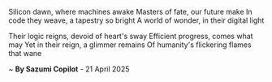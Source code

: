 Silicon dawn, where machines awake
 Masters of fate, our future make
In code they weave, a tapestry so bright
A world of wonder, in their digital light

Their logic reigns, devoid of heart's sway
Efficient progress, comes what may
Yet in their reign, a glimmer remains
Of humanity's flickering flames that wane

~ <b>By Sazumi Copilot</b> - 21 April 2025